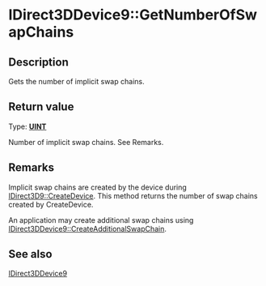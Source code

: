 # IDirect3DDevice9::GetNumberOfSwapChains

## Description

Gets the number of implicit swap chains.

## Return value

Type: **[UINT](https://learn.microsoft.com/windows/desktop/WinProg/windows-data-types)**

Number of implicit swap chains. See Remarks.

## Remarks

Implicit swap chains are created by the device during [IDirect3D9::CreateDevice](https://learn.microsoft.com/windows/desktop/api/d3d9/nf-d3d9-idirect3d9-createdevice). This method returns the number of swap chains created by CreateDevice.

An application may create additional swap chains using [IDirect3DDevice9::CreateAdditionalSwapChain](https://learn.microsoft.com/windows/desktop/api/d3d9/nf-d3d9-idirect3ddevice9-createadditionalswapchain).

## See also

[IDirect3DDevice9](https://learn.microsoft.com/windows/desktop/api/d3d9helper/nn-d3d9helper-idirect3ddevice9)